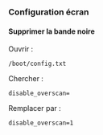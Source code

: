 ### Configuration écran


#### Supprimer la bande noire

Ouvrir :

```
/boot/config.txt
```

Chercher : 

```
disable_overscan=
```

Remplacer par : 

```
disable_overscan=1
```
